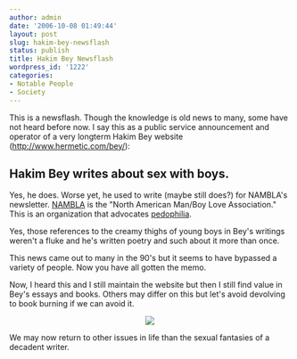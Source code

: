 ```yaml
---
author: admin
date: '2006-10-08 01:49:44'
layout: post
slug: hakim-bey-newsflash
status: publish
title: Hakim Bey Newsflash
wordpress_id: '1222'
categories:
- Notable People
- Society
---
```

This is a newsflash. Though the knowledge is old news to many, some have not heard before now. I say this as a public service announcement and operator of a very longterm Hakim Bey website (<a href="http://www.hermetic.com/bey/">http://www.hermetic.com/bey/</a>):
<h2>Hakim Bey writes about sex with boys.</h2>
Yes, he does. Worse yet, he used to write (maybe still does?) for NAMBLA's newsletter. <a href="http://en.wikipedia.org/wiki/Nambla">NAMBLA</a> is the "North American Man/Boy Love Association." This is an organization that advocates <a href="http://en.wikipedia.org/wiki/Pedophilia">pedophilia</a>.

Yes, those references to the creamy thighs of young boys in Bey's writings weren't a fluke and he's written poetry and such about it more than once.

This news came out to many in the 90's but it seems to have bypassed a variety of people. Now you have all gotten the memo.

Now, I heard this and I still maintain the website but then I still find value in Bey's essays and books. Others may differ on this but let's avoid devolving to book burning if we can avoid it.
<p align="center"><img src="http://www.arcanology.com/images/suppress-vice.gif" /></p>
<p align="left">We may now return to other issues in life than the sexual fantasies of a decadent writer.</p>
